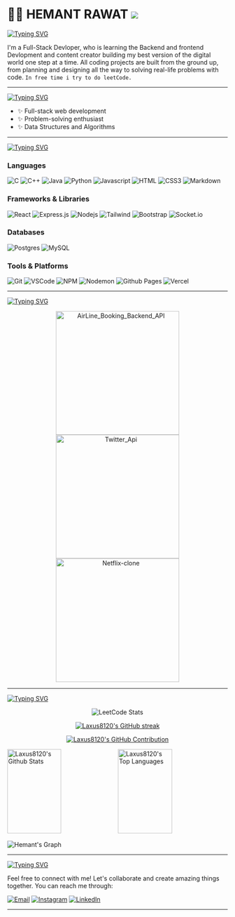 # 🏄‍♂️ HEMANT RAWAT ![](https://komarev.com/ghpvc/?username=Laxus8120)

[![Typing SVG](https://readme-typing-svg.demolab.com?font=Fira+Code&weight=500&size=22&pause=1000&color=71F77E&width=435&lines=Craftsman;(Developer%2FArtist%2FSportsPerson))](https://github.com/Laxus8120/)

I'm a Full-Stack Devloper, who is learning the Backend and frontend Devlopment and content creator building my best version of the digital world one step at a time.
All coding projects are built from the ground up, from planning and designing all the way to solving real-life problems with code.
`In free time i try to do leetCode.` 

---
[![Typing SVG](https://readme-typing-svg.demolab.com?font=Fira+Code&pause=1000&width=435&height=31&lines=%F0%9F%8C%9F+What+I+Do)](https://git.io/typing-svg)
- ✨ Full-stack web development
- ✨ Problem-solving enthusiast
- ✨ Data Structures and Algorithms
---

[![Typing SVG](https://readme-typing-svg.demolab.com?font=Fira+Code&pause=1000&width=435&height=31&lines=+%F0%9F%92%BB+Technologies+and+Tools)](https://git.io/typing-svg)

### Languages
![C](https://img.shields.io/badge/c-%2300599C.svg?style=for-the-badge&logo=c&logoColor=white)
![C++](https://img.shields.io/badge/c++-%2300599C.svg?style=for-the-badge&logo=c%2B%2B&logoColor=white)
![Java](https://img.shields.io/badge/java-%23ED8B00.svg?style=for-the-badge&logo=openjdk&logoColor=white)
![Python](https://img.shields.io/badge/python-3670A0?style=for-the-badge&logo=python&logoColor=ffdd54)
![Javascript](https://img.shields.io/badge/Javascript-F0DB4F?style=for-the-badge&labelColor=black&logo=javascript&logoColor=F0DB4F)
![HTML](https://img.shields.io/badge/HTML5-E34F26?style=for-the-badge&logo=html5&logoColor=white)
![CSS3](https://img.shields.io/badge/CSS3-1572B6?style=for-the-badge&logo=css3&logoColor=white)
![Markdown](https://img.shields.io/badge/Markdown-000000?style=for-the-badge&logo=markdown&logoColor=white)

### Frameworks & Libraries
![React](https://img.shields.io/badge/react-%2320232a.svg?style=for-the-badge&logo=react&logoColor=%2361DAFB)
![Express.js](https://img.shields.io/badge/Express.js-000000?style=for-the-badge&logo=express&logoColor=white)
![Nodejs](https://img.shields.io/badge/Nodejs-3C873A?style=for-the-badge&labelColor=black&logo=node.js&logoColor=3C873A)
![Tailwind](https://img.shields.io/badge/Tailwind_CSS-092749?style=for-the-badge&logo=tailwindcss&logoColor=06B6D4&labelColor=000000)
![Bootstrap](https://img.shields.io/badge/Bootstrap-563D7C?style=for-the-badge&logo=bootstrap&logoColor=white)
![Socket.io](https://img.shields.io/badge/Socket.io-black?style=for-the-badge&logo=socket.io&badgeColor=010101)

### Databases
![Postgres](https://img.shields.io/badge/postgres-%23316192.svg?style=for-the-badge&logo=postgresql&logoColor=white)
![MySQL](https://img.shields.io/badge/mysql-%2300f.svg?style=for-the-badge&logo=mysql&logoColor=white)

### Tools & Platforms
![Git](https://img.shields.io/badge/Git-F05032?style=for-the-badge&logo=git&logoColor=white)
![VSCode](https://img.shields.io/badge/Visual_Studio_Code-0078d7?style=for-the-badge&logo=visual%20studio%20code&logoColor=white)
![NPM](https://img.shields.io/badge/NPM-%23CB3837.svg?style=for-the-badge&logo=npm&logoColor=white)
![Nodemon](https://img.shields.io/badge/NODEMON-%23323330.svg?style=for-the-badge&logo=nodemon&logoColor=%BBDEAD)
![Github Pages](https://img.shields.io/badge/github%20pages-121013?style=for-the-badge&logo=github&logoColor=white)
![Vercel](https://img.shields.io/badge/vercel-%23000000.svg?style=for-the-badge&logo=vercel&logoColor=white)

---

[![Typing SVG](https://readme-typing-svg.demolab.com?font=Fira+Code&pause=1000&width=435&height=31&lines=%F0%9F%9A%80+Featured+Projects)](https://git.io/typing-svg)
<p align="center">
<a href="https://github.com/Laxus8120/AirLine_Booking_Backend_API">
  <img width="282" src="https://denvercoder1-github-readme-stats.vercel.app/api/pin/?username=Laxus8120&repo=AirLine_Booking_Backend_API&theme=react&bg_color=273849&title_color=F85D7F&icon_color=F8D866&hide_border=true&show_icons=false" alt="AirLine_Booking_Backend_API">
</a>
<a href="https://github.com/Laxus8120/Twitter_Api">
  <img width="282" src="https://denvercoder1-github-readme-stats.vercel.app/api/pin/?username=Laxus8120&repo=Twitter_Api&theme=react&bg_color=273849&title_color=F85D7F&icon_color=F8D866&hide_border=true&show_icons=false" alt="Twitter_Api">
</a>
<a href="https://github.com/Laxus8120/Url_Shortner_web_Application">
  <img width="282" src="https://denvercoder1-github-readme-stats.vercel.app/api/pin/?username=Laxus8120&repo=Url_Shortner_web_Application&theme=react&bg_color=273849&title_color=F85D7F&icon_color=F8D866&hide_border=true&show_icons=false" alt="Netflix-clone">
</a>
</p>

---

[![Typing SVG](https://readme-typing-svg.demolab.com?font=Fira+Code&pause=1000&width=435&height=31&lines=%F0%9F%93%8A+GitHub+Stats)](https://git.io/typing-svg)
<div align="center">
    <img src="https://leetcard.jacoblin.cool/Laxus8120?ext=heatmap" alt="LeetCode Stats">
</div>

<p align="center">
  <a href="https://github.com/Laxus8120">
    <img src="https://github-readme-streak-stats.herokuapp.com/?user=Laxus8120&theme=radical&border=7F3FBF&background=0D1117" alt="Laxus8120's GitHub streak"/>
  </a>
</p>

<p align="center">
  <a href="https://github.com/Laxus8120">
    <img src="https://github-profile-summary-cards.vercel.app/api/cards/profile-details?username=Laxus8120&theme=radical" alt="Laxus8120's GitHub Contribution"/>
  </a>
</p>

<a> 
    <a href="https://github.com/Laxus8120"><img alt="Laxus8120's Github Stats" src="https://denvercoder1-github-readme-stats.vercel.app/api?username=Laxus8120&show_icons=true&count_private=true&theme=react&border_color=7F3FBF&bg_color=0D1117&title_color=F85D7F&icon_color=F8D866" height="192px" width="49.5%"/></a>
  <a href="https://github.com/Laxus1820"><img alt="Laxus8120's Top Languages" src="https://denvercoder1-github-readme-stats.vercel.app/api/top-langs/?username=Laxus8120&langs_count=8&layout=compact&theme=react&border_color=7F3FBF&bg_color=0D1117&title_color=F85D7F&icon_color=F8D866" height="192px" width="49.5%"/></a>
  <br/>
</a>

![Hemant's Graph](https://github-readme-activity-graph.vercel.app/graph?username=Laxus8120&custom_title=Laxus8120%20's%20GitHub%20Activity%20Graph&bg_color=0D1117&color=7F3FBF&line=7F3FBF&point=7F3FBF&area_color=FFFFFF&title_color=FFFFFF&area=true)

---

[![Typing SVG](https://readme-typing-svg.demolab.com?font=Fira+Code&pause=1000&width=435&height=31&lines=%F0%9F%93%AB+Get+in+Touch)](https://git.io/typing-svg)

Feel free to connect with me! Let's collaborate and create amazing things together. You can reach me through:

[![Email](https://img.shields.io/badge/Email-hemantrawat812@gmail.com-D14836?style=for-the-badge&logo=gmail&logoColor=white)](mailto:hemantrawat812@gmail.com)
[![Instagram](https://img.shields.io/badge/Instagram-%23E4405F.svg?style=for-the-badge&logo=Instagram&logoColor=white)](https://instagram.com/laxus_8120/)
[![LinkedIn](https://img.shields.io/badge/LinkedIn-%230077B5.svg?style=for-the-badge&logo=linkedin&logoColor=white)](https://linkedin.com/in/hemantrawat8120)

---

